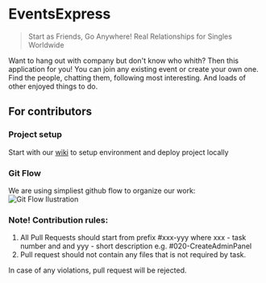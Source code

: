 # EventsExpress
> Start as Friends, Go Anywhere! Real Relationships for Singles Worldwide

Want to hang out with company but don't know who whith? Then this application for you! 
You can join any existing event or create your own one. Find the people, chatting them, following most interesting. 
And loads of other enjoyed things to do.

## For contributors
### Project setup
Start with our [wiki](https://github.com/sand0/EventsExpress/wiki) to setup environment and deploy project locally
### Git Flow
We are using simpliest github flow to organize our work:
![Git Flow Ilustration](https://camo.githubusercontent.com/249bd600310c01188d4daf366519c24044e9883e/68747470733a2f2f7363696c6966656c61622e6769746875622e696f2f736f6674776172652d646576656c6f706d656e742f696d672f6769746875622d666c6f772e706e67)

### Note! Contribution rules:
1. All Pull Requests should start from prefix #xxx-yyy where xxx - task number and and yyy - short description e.g. #020-CreateAdminPanel
2. Pull request should not contain any files that is not required by task.

In case of any violations, pull request will be rejected.
